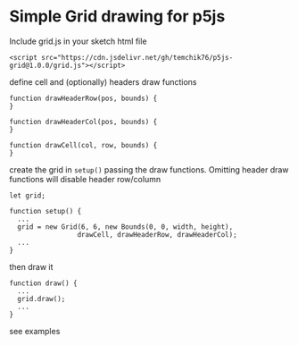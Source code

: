 # Simple Grid drawing for p5js

Include grid.js in your sketch html file

```
<script src="https://cdn.jsdelivr.net/gh/temchik76/p5js-grid@1.0.0/grid.js"></script>
```

define cell and (optionally) headers draw functions

```
function drawHeaderRow(pos, bounds) {
}
```

```
function drawHeaderCol(pos, bounds) {
}
```

```
function drawCell(col, row, bounds) {
}
```

create the grid in `setup()` passing the draw functions. Omitting header draw functions will disable header row/column

```
let grid;

function setup() {
  ...
  grid = new Grid(6, 6, new Bounds(0, 0, width, height),
                 drawCell, drawHeaderRow, drawHeaderCol);
  ...
}
```

then draw it

```
function draw() {
  ...
  grid.draw();
  ...
}
```

see examples
